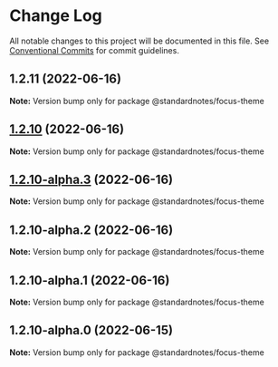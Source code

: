 # Change Log

All notable changes to this project will be documented in this file.
See [Conventional Commits](https://conventionalcommits.org) for commit guidelines.

## 1.2.11 (2022-06-16)

**Note:** Version bump only for package @standardnotes/focus-theme

## [1.2.10](https://github.com/standardnotes/app/compare/@standardnotes/focus-theme@1.2.10-alpha.3...@standardnotes/focus-theme@1.2.10) (2022-06-16)

**Note:** Version bump only for package @standardnotes/focus-theme

## [1.2.10-alpha.3](https://github.com/standardnotes/app/compare/@standardnotes/focus-theme@1.2.10-alpha.2...@standardnotes/focus-theme@1.2.10-alpha.3) (2022-06-16)

**Note:** Version bump only for package @standardnotes/focus-theme

## 1.2.10-alpha.2 (2022-06-16)

**Note:** Version bump only for package @standardnotes/focus-theme

## 1.2.10-alpha.1 (2022-06-16)

**Note:** Version bump only for package @standardnotes/focus-theme

## 1.2.10-alpha.0 (2022-06-15)

**Note:** Version bump only for package @standardnotes/focus-theme
